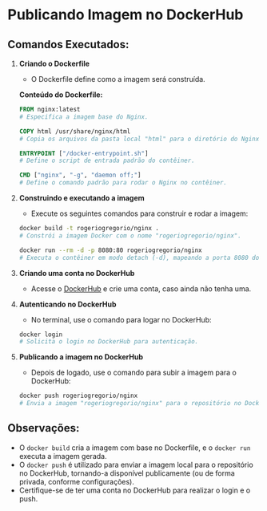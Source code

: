 # Publicando Imagem no DockerHub

## Comandos Executados:

1. **Criando o Dockerfile**
   - O Dockerfile define como a imagem será construída.

   **Conteúdo do Dockerfile:**
   ```Dockerfile
   FROM nginx:latest
   # Especifica a imagem base do Nginx.

   COPY html /usr/share/nginx/html
   # Copia os arquivos da pasta local "html" para o diretório do Nginx no contêiner.

   ENTRYPOINT ["/docker-entrypoint.sh"]
   # Define o script de entrada padrão do contêiner.

   CMD ["nginx", "-g", "daemon off;"]
   # Define o comando padrão para rodar o Nginx no contêiner.
   ```

2. **Construindo e executando a imagem**
   - Execute os seguintes comandos para construir e rodar a imagem:

   ```bash
   docker build -t rogeriogregorio/nginx .
   # Constrói a imagem Docker com o nome "rogeriogregorio/nginx".

   docker run --rm -d -p 8080:80 rogeriogregorio/nginx
   # Executa o contêiner em modo detach (-d), mapeando a porta 8080 do host para a porta 80 do contêiner.
   ```

3. **Criando uma conta no DockerHub**
   - Acesse o [DockerHub](https://hub.docker.com/) e crie uma conta, caso ainda não tenha uma.

4. **Autenticando no DockerHub**
   - No terminal, use o comando para logar no DockerHub:

   ```bash
   docker login
   # Solicita o login no DockerHub para autenticação.
   ```

5. **Publicando a imagem no DockerHub**
   - Depois de logado, use o comando para subir a imagem para o DockerHub:

   ```bash
   docker push rogeriogregorio/nginx
   # Envia a imagem "rogeriogregorio/nginx" para o repositório no DockerHub.
   ```

## Observações:
- O `docker build` cria a imagem com base no Dockerfile, e o `docker run` executa a imagem gerada.
- O `docker push` é utilizado para enviar a imagem local para o repositório no DockerHub, tornando-a disponível publicamente (ou de forma privada, conforme configurações).
- Certifique-se de ter uma conta no DockerHub para realizar o login e o push.
